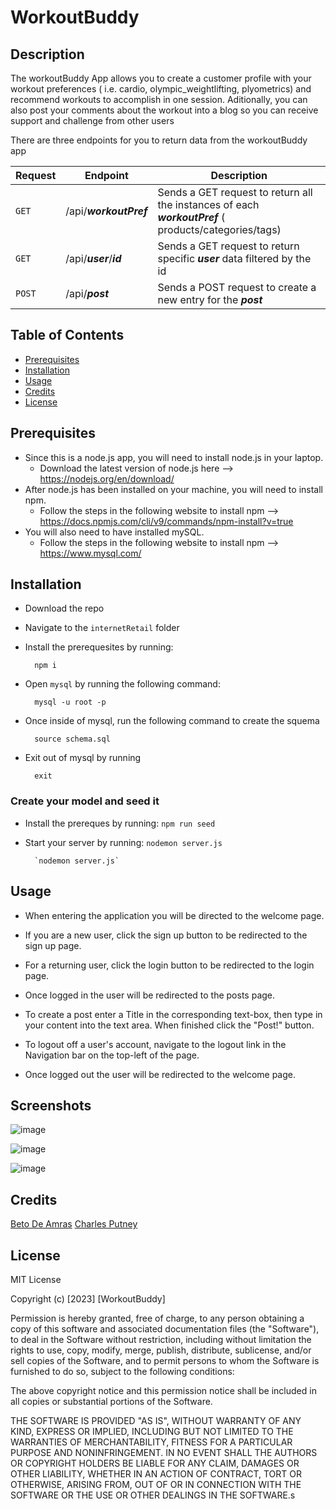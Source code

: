 # WorkoutBuddy

## Description
The workoutBuddy App allows you to create a customer profile with your workout preferences ( i.e. cardio,  olympic_weightlifting, plyometrics) and recommend workouts to accomplish in one session. Aditionally, you can also post your comments about the workout into a blog so you can receive support and challenge from other users

There are three endpoints for you to return data from the workoutBuddy app

| Request | Endpoint | Description | 
| ------------- | ------------- | ------------- |
| `GET` | /api/***workoutPref***  | Sends a GET request to return all the instances of each ***workoutPref*** ( products/categories/tags) |
| `GET` | /api/***user***/***id*** | Sends a GET request to return specific ***user*** data filtered by the id |
| `POST` | /api/***post*** | Sends a POST request to create a new entry for the ***post*** |

## Table of Contents
- [Prerequisites](#prerequisites)
- [Installation](#installation)
- [Usage](#usage)
- [Credits](#credits)
- [License](#license)

## Prerequisites
* Since this is a node.js app, you will need to install node.js in your laptop.  
    * Download the latest version of node.js here --> https://nodejs.org/en/download/  
* After node.js has been installed on your machine, you will need to install npm.  
    * Follow the steps in the following website to install npm --> https://docs.npmjs.com/cli/v9/commands/npm-install?v=true  
* You will also need to have installed mySQL. 
    * Follow the steps in the following website to install npm --> https://www.mysql.com/


## Installation
* Download the repo
* Navigate to the `internetRetail` folder
* Install the prerequesites by running:
        
        npm i 
* Open `mysql` by running the following command: 

        mysql -u root -p
* Once inside of mysql, run the following command to create the squema
        
        source schema.sql
* Exit out of mysql by running

        exit 


### Create your model and seed it
* Install the prereques by running:
        `npm run seed`
        
* Start your server by running:
`nodemon server.js`


        `nodemon server.js`

## Usage
* When entering the application you will be directed to the welcome page.

* If you are a new user, click the sign up button to be redirected to the sign up page.

* For a returning user, click the login button to be redirected to the login page.

* Once logged in the user will be redirected to the posts page.

* To create a post enter a Title in the corresponding text-box, then type in your content into the text area. When finished click the "Post!" button.

* To logout off a user's account, navigate to the logout link in the Navigation bar on the top-left of the page.

* Once logged out the user will be redirected to the welcome page. 

## Screenshots

![image](https://user-images.githubusercontent.com/114193157/218567659-931abc94-53e0-4355-98c2-b1a2fd7adddd.png)

![image](https://user-images.githubusercontent.com/114193157/218568281-61658423-f6df-415b-80aa-b0619b0caba3.png)

![image](https://user-images.githubusercontent.com/114193157/218568460-72259aa1-11d9-4491-9f1a-40543d45eb6c.png)

        
## Credits
[Beto De Amras](https://github.com/nosbeto)
[Charles Putney](https://github.com/putput10)

## License
MIT License

Copyright (c) [2023] [WorkoutBuddy]

Permission is hereby granted, free of charge, to any person obtaining a copy
of this software and associated documentation files (the "Software"), to deal
in the Software without restriction, including without limitation the rights
to use, copy, modify, merge, publish, distribute, sublicense, and/or sell
copies of the Software, and to permit persons to whom the Software is
furnished to do so, subject to the following conditions:

The above copyright notice and this permission notice shall be included in all
copies or substantial portions of the Software.

THE SOFTWARE IS PROVIDED "AS IS", WITHOUT WARRANTY OF ANY KIND, EXPRESS OR
IMPLIED, INCLUDING BUT NOT LIMITED TO THE WARRANTIES OF MERCHANTABILITY,
FITNESS FOR A PARTICULAR PURPOSE AND NONINFRINGEMENT. IN NO EVENT SHALL THE
AUTHORS OR COPYRIGHT HOLDERS BE LIABLE FOR ANY CLAIM, DAMAGES OR OTHER
LIABILITY, WHETHER IN AN ACTION OF CONTRACT, TORT OR OTHERWISE, ARISING FROM,
OUT OF OR IN CONNECTION WITH THE SOFTWARE OR THE USE OR OTHER DEALINGS IN THE
SOFTWARE.s

